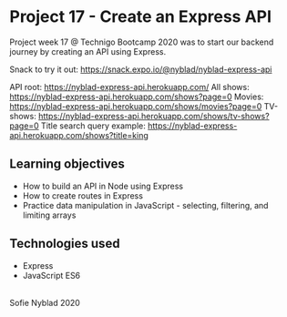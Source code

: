 
# Project 17 - Create an Express API

Project week 17 @ Technigo Bootcamp 2020 was to start our backend journey by creating an API using Express.

Snack to try it out: https://snack.expo.io/@nyblad/nyblad-express-api

API root: https://nyblad-express-api.herokuapp.com/
All shows: https://nyblad-express-api.herokuapp.com/shows?page=0
Movies: https://nyblad-express-api.herokuapp.com/shows/movies?page=0
TV-shows: https://nyblad-express-api.herokuapp.com/shows/tv-shows?page=0
Title search query example: https://nyblad-express-api.herokuapp.com/shows?title=king


## Learning objectives

* How to build an API in Node using Express
* How to create routes in Express
* Practice data manipulation in JavaScript - selecting, filtering, and limiting arrays

## Technologies used

* Express <br>
* JavaScript ES6 <br>

<br>
Sofie Nyblad 2020
